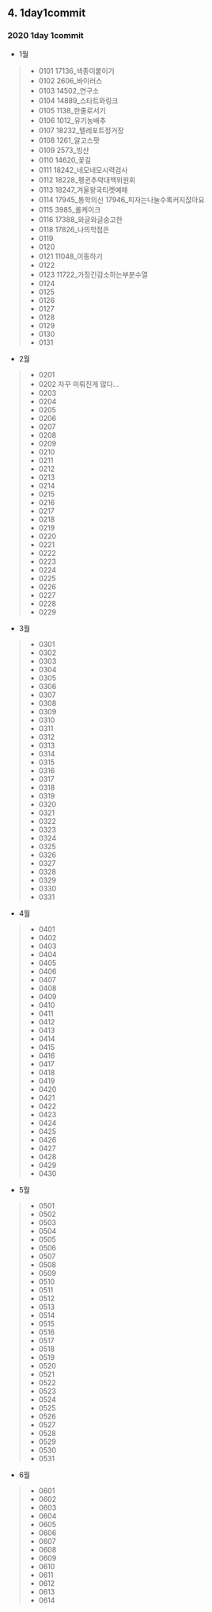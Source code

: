 
## 4. 1day1commit
### 2020 1day 1commit
- 1월
>* 0101 17136_색종이붙이기
>* 0102 2606_바이러스
>* 0103 14502_연구소
>* 0104 14889_스타트와링크
>* 0105 1138_한줄로서기
>* 0106 1012_유기농배추
>* 0107 18232_텔레포트정거장
>* 0108 1261_알고스팟
>* 0109 2573_빙산
>* 0110 14620_꽃길
>* 0111 18242_네모네모시력검사
>* 0112 18228_펭귄추락대책위원회
>* 0113 18247_겨울왕국티켓예매
>* 0114 17945_통학의신 17946_피자는나눌수록커지잖아요
>* 0115 3985_롤케이크
>* 0116 17388_와글와글숭고한
>* 0118 17826_나의학점은
>* 0119 
>* 0120 
>* 0121 11048_이동하기
>* 0122
>* 0123 11722_가장긴감소하는부분수열
>* 0124
>* 0125
>* 0126
>* 0127
>* 0128
>* 0129
>* 0130
>* 0131
- 2월
>* 0201
>* 0202 자꾸 미뤄진게 많다...
>* 0203
>* 0204 
>* 0205
>* 0206
>* 0207
>* 0208
>* 0209
>* 0210
>* 0211
>* 0212
>* 0213
>* 0214
>* 0215
>* 0216
>* 0217
>* 0218
>* 0219
>* 0220
>* 0221
>* 0222
>* 0223
>* 0224
>* 0225
>* 0226
>* 0227
>* 0228
>* 0229
- 3월
>* 0301
>* 0302
>* 0303
>* 0304
>* 0305
>* 0306
>* 0307
>* 0308
>* 0309
>* 0310
>* 0311
>* 0312
>* 0313
>* 0314
>* 0315
>* 0316
>* 0317
>* 0318
>* 0319
>* 0320
>* 0321
>* 0322
>* 0323
>* 0324
>* 0325
>* 0326
>* 0327
>* 0328
>* 0329
>* 0330
>* 0331
- 4월
>* 0401
>* 0402
>* 0403
>* 0404
>* 0405
>* 0406
>* 0407
>* 0408
>* 0409
>* 0410
>* 0411
>* 0412
>* 0413
>* 0414
>* 0415
>* 0416
>* 0417
>* 0418
>* 0419
>* 0420
>* 0421
>* 0422
>* 0423
>* 0424
>* 0425
>* 0426
>* 0427
>* 0428
>* 0429
>* 0430
- 5월
>* 0501
>* 0502
>* 0503
>* 0504
>* 0505
>* 0506
>* 0507
>* 0508
>* 0509
>* 0510
>* 0511
>* 0512
>* 0513
>* 0514
>* 0515
>* 0516
>* 0517
>* 0518
>* 0519
>* 0520
>* 0521
>* 0522
>* 0523
>* 0524
>* 0525
>* 0526
>* 0527
>* 0528
>* 0529
>* 0530
>* 0531
- 6월
>* 0601
>* 0602
>* 0603
>* 0604
>* 0605
>* 0606
>* 0607
>* 0608
>* 0609
>* 0610
>* 0611
>* 0612
>* 0613
>* 0614